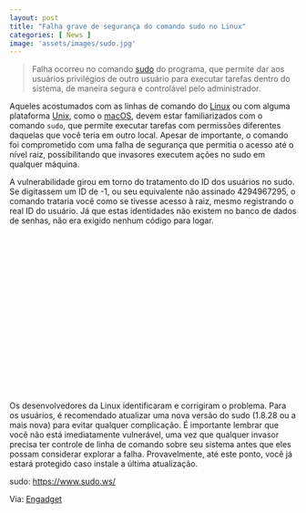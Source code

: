 ```yaml
---
layout: post
title: "Falha grave de segurança do comando sudo no Linux"
categories: [ News ]
image: 'assets/images/sudo.jpg'
---
```


> Falha ocorreu no comando [sudo](https://www.sudo.ws/) do programa, que permite dar aos usuários privilégios de outro usuário para executar tarefas dentro do sistema, de maneira segura e controlável pelo administrador.

Aqueles acostumados com as linhas de comando do [Linux](https://terminalroot.com.br/linux) ou com alguma plataforma [Unix](http://cse.google.com.br/cse?cx=004473188612396442360:qs2ekmnkweq&q=UNIX), como o [macOS](http://cse.google.com.br/cse?cx=004473188612396442360:qs2ekmnkweq&q=macOS), devem estar familiarizados com o comando `sudo`, que permite executar tarefas com permissões diferentes daquelas que você teria em outro local. Apesar de importante, o comando foi comprometido com uma falha de segurança que permitia o acesso até o nível raiz, possibilitando que invasores executem ações no sudo em qualquer máquina.

<script async src="https://pagead2.googlesyndication.com/pagead/js/adsbygoogle.js"></script>
<!-- Informat -->
<ins class="adsbygoogle"
style="display:block"
data-ad-client="ca-pub-2838251107855362"
data-ad-slot="2327980059"
data-ad-format="auto"
data-full-width-responsive="true"></ins>
<script>
(adsbygoogle = window.adsbygoogle || []).push({});
</script>    

A vulnerabilidade girou em torno do tratamento do ID dos usuários no sudo. Se digitassem um ID de -1, ou seu equivalente não assinado 4294967295, o comando trataria você como se tivesse acesso à raiz, mesmo registrando o real ID do usuário. Já que estas identidades não existem no banco de dados de senhas, não era exigido nenhum código para logar.

<script async src="//pagead2.googlesyndication.com/pagead/js/adsbygoogle.js"></script>
<ins class="adsbygoogle"
style="display:block; text-align:center;"
data-ad-layout="in-article"
data-ad-format="fluid"
data-ad-client="ca-pub-2838251107855362"
data-ad-slot="8549252987"></ins>
<script>
(adsbygoogle = window.adsbygoogle || []).push({});
</script>

<script async src="//pagead2.googlesyndication.com/pagead/js/adsbygoogle.js"></script>
<ins class="adsbygoogle"
style="display:inline-block;width:336px;height:280px"
data-ad-client="ca-pub-2838251107855362"
data-ad-slot="5351066970"></ins>
<script>
(adsbygoogle = window.adsbygoogle || []).push({});
</script>

Os desenvolvedores da Linux identificaram e corrigiram o problema. Para os usuários, é recomendado atualizar uma nova versão do sudo (1.8.28 ou a mais nova) para evitar qualquer complicação. É importante lembrar que você não está imediatamente vulnerável, uma vez que qualquer invasor precisa ter controle de linha de comando sobre seu sistema antes que eles possam considerar explorar a falha. Provavelmente, até este ponto, você já estará protegido caso instale a última atualização.

<script async src="https://pagead2.googlesyndication.com/pagead/js/adsbygoogle.js"></script>
<ins class="adsbygoogle"
style="display:block"
data-ad-format="autorelaxed"
data-ad-client="ca-pub-2838251107855362"
data-ad-slot="9652691879"></ins>
<script>
(adsbygoogle = window.adsbygoogle || []).push({});
</script>

sudo: <https://www.sudo.ws/>

Via: [Engadget](https://www.engadget.com/2019/10/14/linux-unix-sudo-command-security-flaw/)

<script async src="//pagead2.googlesyndication.com/pagead/js/adsbygoogle.js"></script>
<!-- Games Root -->
<ins class="adsbygoogle"
style="display:inline-block;width:336px;height:50px"
data-ad-client="ca-pub-2838251107855362"
data-ad-slot="5351066970"></ins>
<script>
(adsbygoogle = window.adsbygoogle || []).push({});
</script>


